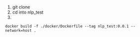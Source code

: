 1. git clone
2. cd into nlp_test
3. 
```
docker build -f ./docker/Dockerfile --tag nlp_test:0.0.1 --network=host .
```
